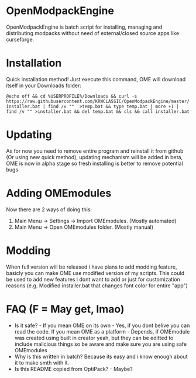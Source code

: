 # OpenModpackEngine

OpenModpackEngine is batch script for installing, managing and distributing modpacks without need of external/closed source apps like curseforge.

# Installation

Quick installation method! Just execute this command, OME will download itself in your Downloads folder:

`@echo off && cd %USERPROFILE%/Downloads && curl -s https://raw.githubusercontent.com/KRWCLASSIC/OpenModpackEngine/master/installer.bat | find /v ""  >temp.bat && type temp.bat | more +1 | find /v "" >installer.bat && del temp.bat && cls && call installer.bat`

# Updating

As for now you need to remove entire program and reinstall it from github (Or using new quick method), updating mechanism will be added in beta, OME is now in alpha stage so fresh installing is better to remove potential bugs

# Adding OMEmodules

Now there are 2 ways of doing this:

1) Main Menu -> Settings -> Import OMEmodules. (Mostly automated)
2) Main Menu -> Open OMEmodules folder. (Mostly manual)

# Modding

When full version will be released i have plans to add modding feature, basicly you can make OME use modified version of my scripts. This could be used to add new features i dont want to add or just for customization reasons (e.g. Modified installer.bat that changes font color for entire "app")

# FAQ (F = May get, lmao)

- Is it safe? -
If you mean OME on its own - Yes, if you dont belive you can read the code.
If you mean OME as a platform - Depends, if OMEmodule was created using built in creator yeah, but they can be editted to include malicious things so be aware and make sure you are using safe OMEmodules
- Why is this written in batch?
Because its easy and i know enough about it to make smth with it.
- Is this README copied from OptiPack? -
Maybe?
